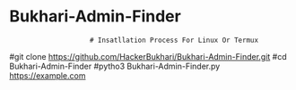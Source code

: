 # Bukhari-Admin-Finder
                        # Insatllation Process For Linux Or Termux
#git clone https://github.com/HackerBukhari/Bukhari-Admin-Finder.git
#cd Bukhari-Admin-Finder
#pytho3 Bukhari-Admin-Finder.py https://example.com

